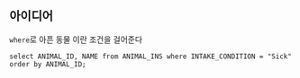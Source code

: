 ## 아이디어
`where`로 아픈 동물 이란 조건을 걸어준다
```MySQL
select ANIMAL_ID, NAME from ANIMAL_INS where INTAKE_CONDITION = "Sick" order by ANIMAL_ID;
```
